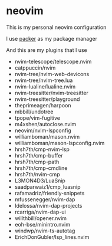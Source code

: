 # neovim
This is my personal neovim configuration

I use [packer](https://github.com/wbthomason/packer.nvim) as my package manager

And this are my plugins that I use
  - nvim-telescope/telescope.nvim
  - catppuccin/nvim
  - nvim-tree/nvim-web-devicons
  - nvim-tree/nvim-tree.lua
  - nvim-lualine/lualine.nvim
  - nvim-treesitter/nvim-treesitter
  - nvim-treesitter/playground
  - theprimeagen/harpoon
  - mbbill/undotree
  - tpope/vim-fugitive
  - m4xshen/autoclose.nvim
  - neovim/nvim-lspconfig
  - williamboman/mason.nvim
  - williamboman/mason-lspconfig.nvim
  - hrsh7th/cmp-nvim-lsp
  - hrsh7th/cmp-buffer
  - hrsh7th/cmp-path
  - hrsh7th/cmp-cmdline
  - hrsh7th/nvim-cmp
  - L3MON4D3/LuaSnip
  - saadparwaiz1/cmp_luasnip
  - rafamadriz/friendly-snippets
  - mfussenegger/nvim-dap
  - ldelossa/nvim-dap-projects
  - rcarriga/nvim-dap-ui
  - willthbill/opener.nvim
  - eoh-bse/minintro.nvim
  - windwp/nvim-ts-autotag
  - ErichDonGubler/lsp_lines.nvim
